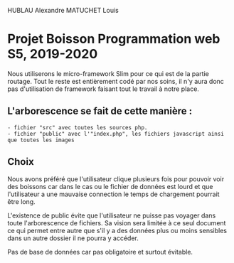 HUBLAU Alexandre
MATUCHET Louis

# Projet Boisson Programmation web S5, 2019-2020

Nous utiliserons le micro-framework Slim pour ce qui est de la partie routage.
Tout le reste est entièrement codé par nos soins, il n'y aura donc pas d'utilisation de framework faisant tout le travail à notre place.

## L'arborescence se fait de cette manière :
	- fichier "src" avec toutes les sources php. 
	- fichier "public" avec l'"index.php", les fichiers javascript ainsi que toutes les images

## Choix

Nous avons préféré que l'utilisateur clique plusieurs fois pour pouvoir voir des boissons car dans le cas ou le fichier de données est lourd et que l'utilisateur a une mauvaise connection le temps de chargement pourrait être long.

L'existence de public évite que l'utilisateur ne puisse pas voyager dans toute l'arborescence de fichiers. Sa vision sera limitée à ce seul document ce qui permet entre autre que s'il y a des données plus ou moins sensibles dans un autre dossier il ne pourra y accéder.

Pas de base de données car pas obligatoire et surtout évitable.
